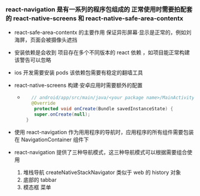 ### react-navigation 是有一系列的程序包组成的 正常使用时需要拍配套的 react-native-screens 和 react-native-safe-area-contentx

- react-safe-area-contentx 的主要作用 保证异形屏幕·显示是正常的，例如刘海屏，页面会被摄像头遮挡
- 安装依赖是会收到 项目存在多个不同版本的 react 依赖 ，如项目能正常构建该警告可以忽略
- ios 开发需要安装 pods 该依赖包需要有稳定的翻墙工具
- react-native-screens 构建·安卓应用时需要额外的配置

  - ```java
       // android/app/src/main/java/<your package name>/MainActivity.javaMainActivity.java
       @Override
        protected void onCreate(Bundle savedInstanceState) {
        super.onCreate(null);
     }
    ```

- 使用 react-navigation 作为用用程序的导航时，应用程序的所有组件需要包装在 NavigationContainer 组件下
- react-navigation 提供了三种导航模式，这三种导航模式可以根据需要组合使用
  1. 堆栈导航 createNativeStackNavigator 类似于 web 的 history 对象
  2. 底部的 tabbar
  3. 模态框 菜单
